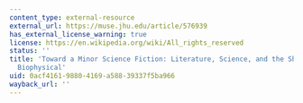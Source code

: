 ```yaml
---
content_type: external-resource
external_url: https://muse.jhu.edu/article/576939
has_external_license_warning: true
license: https://en.wikipedia.org/wiki/All_rights_reserved
status: ''
title: 'Toward a Minor Science Fiction: Literature, Science, and the Shock of the
  Biophysical'
uid: 0acf4161-9880-4169-a588-39337f5ba966
wayback_url: ''
---
```

